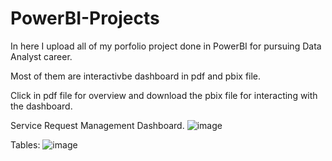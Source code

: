 # PowerBI-Projects
In here I upload all of my porfolio project done in PowerBI for pursuing Data Analyst career.

Most of them are interactivbe dashboard in pdf and pbix file.

Click in pdf file for overview and download the pbix file for interacting with the dashboard.

Service Request Management Dashboard.
![image](https://user-images.githubusercontent.com/107795987/229887417-8d333ee3-0105-4589-a857-bf48006e3280.png)

Tables:
![image](https://user-images.githubusercontent.com/107795987/229887999-b034f774-04ac-4c26-a3c0-c9744b8a2512.png)


